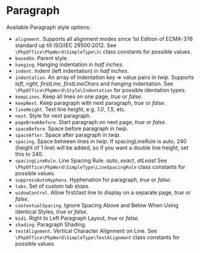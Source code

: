 # Paragraph

Available Paragraph style options:

- ``alignment``. Supports all alignment modes since 1st Edition of ECMA-376 standard up till ISO/IEC 29500:2012.
   See ``\PhpOffice\PhpWord\SimpleType\Jc`` class constants for possible values.
- ``basedOn``. Parent style.
- ``hanging``. Hanging indentation in *half inches*.
- ``indent``. Indent (left indentation) in *half inches*.
- ``indentation``. An array of indentation key => value pairs in *twip*. Supports *left*, *right*, *firstLine*, *firstLineChars* and *hanging* indentation.
   See ``\PhpOffice\PhpWord\Style\Indentation`` for possible identation types.
- ``keepLines``. Keep all lines on one page, *true* or *false*.
- ``keepNext``. Keep paragraph with next paragraph, *true* or *false*.
- ``lineHeight``. Text line height, e.g. *1.0*, *1.5*, etc.
- ``next``. Style for next paragraph.
- ``pageBreakBefore``. Start paragraph on next page, *true* or *false*.
- ``spaceBefore``. Space before paragraph in *twip*.
- ``spaceAfter``. Space after paragraph in *twip*.
- ``spacing``. Space between lines in *twip*. If spacingLineRule is auto, 240 (height of 1 line) will be added, so if you want a double line height, set this to 240.
- ``spacingLineRule``. Line Spacing Rule. *auto*, *exact*, *atLeast*
   See ``\PhpOffice\PhpWord\SimpleType\LineSpacingRule`` class constants for possible values.
- ``suppressAutoHyphens``. Hyphenation for paragraph, *true* or *false*.
- ``tabs``. Set of custom tab stops.
- ``widowControl``. Allow first/last line to display on a separate page, *true* or *false*.
- ``contextualSpacing``. Ignore Spacing Above and Below When Using Identical Styles, *true* or *false*.
- ``bidi``. Right to Left Paragraph Layout, *true* or *false*.
- ``shading``. Paragraph Shading.
- ``textAlignment``. Vertical Character Alignment on Line.
   See ``\PhpOffice\PhpWord\SimpleType\TextAlignment`` class constants for possible values.